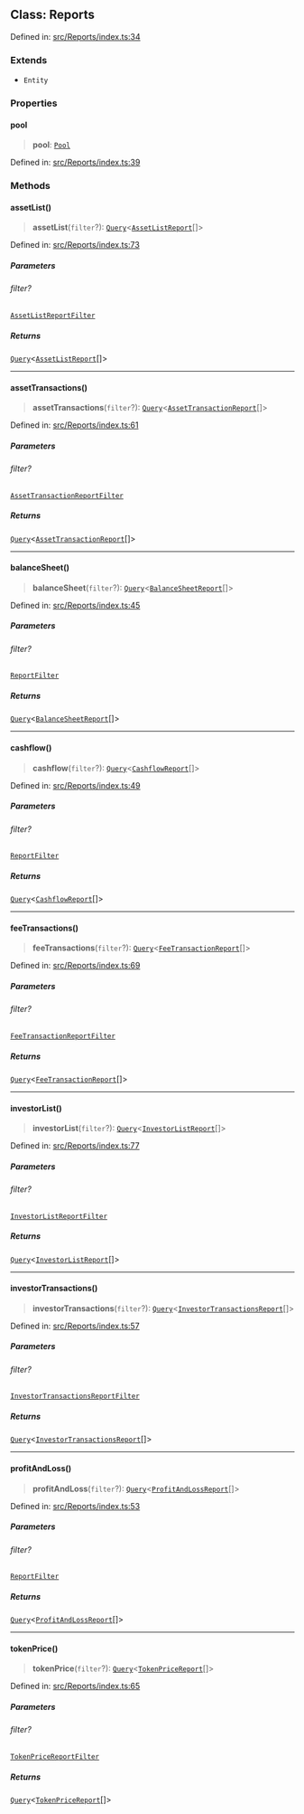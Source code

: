 
## Class: Reports

Defined in: [src/Reports/index.ts:34](https://github.com/centrifuge/sdk/blob/1c2f46108a7402bd0630d862d5e722fba9bd83db/src/Reports/index.ts#L34)

### Extends

- `Entity`

### Properties

#### pool

> **pool**: [`Pool`](#class-pool)

Defined in: [src/Reports/index.ts:39](https://github.com/centrifuge/sdk/blob/1c2f46108a7402bd0630d862d5e722fba9bd83db/src/Reports/index.ts#L39)

### Methods

#### assetList()

> **assetList**(`filter`?): [`Query`](#type-query)\<[`AssetListReport`](#type-assetlistreport)[]\>

Defined in: [src/Reports/index.ts:73](https://github.com/centrifuge/sdk/blob/1c2f46108a7402bd0630d862d5e722fba9bd83db/src/Reports/index.ts#L73)

##### Parameters

###### filter?

[`AssetListReportFilter`](#type-assetlistreportfilter)

##### Returns

[`Query`](#type-query)\<[`AssetListReport`](#type-assetlistreport)[]\>

***

#### assetTransactions()

> **assetTransactions**(`filter`?): [`Query`](#type-query)\<[`AssetTransactionReport`](#type-assettransactionreport)[]\>

Defined in: [src/Reports/index.ts:61](https://github.com/centrifuge/sdk/blob/1c2f46108a7402bd0630d862d5e722fba9bd83db/src/Reports/index.ts#L61)

##### Parameters

###### filter?

[`AssetTransactionReportFilter`](#type-assettransactionreportfilter)

##### Returns

[`Query`](#type-query)\<[`AssetTransactionReport`](#type-assettransactionreport)[]\>

***

#### balanceSheet()

> **balanceSheet**(`filter`?): [`Query`](#type-query)\<[`BalanceSheetReport`](#type-balancesheetreport)[]\>

Defined in: [src/Reports/index.ts:45](https://github.com/centrifuge/sdk/blob/1c2f46108a7402bd0630d862d5e722fba9bd83db/src/Reports/index.ts#L45)

##### Parameters

###### filter?

[`ReportFilter`](#interfaces-reportfilter)

##### Returns

[`Query`](#type-query)\<[`BalanceSheetReport`](#type-balancesheetreport)[]\>

***

#### cashflow()

> **cashflow**(`filter`?): [`Query`](#type-query)\<[`CashflowReport`](#type-cashflowreport)[]\>

Defined in: [src/Reports/index.ts:49](https://github.com/centrifuge/sdk/blob/1c2f46108a7402bd0630d862d5e722fba9bd83db/src/Reports/index.ts#L49)

##### Parameters

###### filter?

[`ReportFilter`](#interfaces-reportfilter)

##### Returns

[`Query`](#type-query)\<[`CashflowReport`](#type-cashflowreport)[]\>

***

#### feeTransactions()

> **feeTransactions**(`filter`?): [`Query`](#type-query)\<[`FeeTransactionReport`](#type-feetransactionreport)[]\>

Defined in: [src/Reports/index.ts:69](https://github.com/centrifuge/sdk/blob/1c2f46108a7402bd0630d862d5e722fba9bd83db/src/Reports/index.ts#L69)

##### Parameters

###### filter?

[`FeeTransactionReportFilter`](#type-feetransactionreportfilter)

##### Returns

[`Query`](#type-query)\<[`FeeTransactionReport`](#type-feetransactionreport)[]\>

***

#### investorList()

> **investorList**(`filter`?): [`Query`](#type-query)\<[`InvestorListReport`](#type-investorlistreport)[]\>

Defined in: [src/Reports/index.ts:77](https://github.com/centrifuge/sdk/blob/1c2f46108a7402bd0630d862d5e722fba9bd83db/src/Reports/index.ts#L77)

##### Parameters

###### filter?

[`InvestorListReportFilter`](#type-investorlistreportfilter)

##### Returns

[`Query`](#type-query)\<[`InvestorListReport`](#type-investorlistreport)[]\>

***

#### investorTransactions()

> **investorTransactions**(`filter`?): [`Query`](#type-query)\<[`InvestorTransactionsReport`](#type-investortransactionsreport)[]\>

Defined in: [src/Reports/index.ts:57](https://github.com/centrifuge/sdk/blob/1c2f46108a7402bd0630d862d5e722fba9bd83db/src/Reports/index.ts#L57)

##### Parameters

###### filter?

[`InvestorTransactionsReportFilter`](#type-investortransactionsreportfilter)

##### Returns

[`Query`](#type-query)\<[`InvestorTransactionsReport`](#type-investortransactionsreport)[]\>

***

#### profitAndLoss()

> **profitAndLoss**(`filter`?): [`Query`](#type-query)\<[`ProfitAndLossReport`](#type-profitandlossreport)[]\>

Defined in: [src/Reports/index.ts:53](https://github.com/centrifuge/sdk/blob/1c2f46108a7402bd0630d862d5e722fba9bd83db/src/Reports/index.ts#L53)

##### Parameters

###### filter?

[`ReportFilter`](#interfaces-reportfilter)

##### Returns

[`Query`](#type-query)\<[`ProfitAndLossReport`](#type-profitandlossreport)[]\>

***

#### tokenPrice()

> **tokenPrice**(`filter`?): [`Query`](#type-query)\<[`TokenPriceReport`](#type-tokenpricereport)[]\>

Defined in: [src/Reports/index.ts:65](https://github.com/centrifuge/sdk/blob/1c2f46108a7402bd0630d862d5e722fba9bd83db/src/Reports/index.ts#L65)

##### Parameters

###### filter?

[`TokenPriceReportFilter`](#type-tokenpricereportfilter)

##### Returns

[`Query`](#type-query)\<[`TokenPriceReport`](#type-tokenpricereport)[]\>
